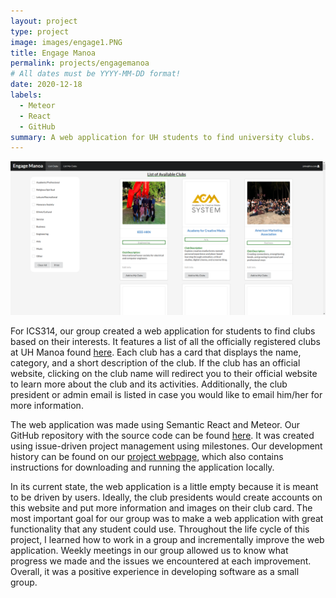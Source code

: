 ```yaml
---
layout: project
type: project
image: images/engage1.PNG
title: Engage Manoa
permalink: projects/engagemanoa
# All dates must be YYYY-MM-DD format!
date: 2020-12-18
labels:
  - Meteor
  - React
  - GitHub
summary: A web application for UH students to find university clubs.
---
```

<p align = "center">
  <img src = "../images/engage2.PNG">
</p>


For ICS314, our group created a web application for students to find clubs based on their interests. It features a list of all the officially registered clubs at UH Manoa found [here](http://www.manoa.hawaii.edu/studentlife/studentorg/rio.php). Each club has a card that displays the name, category, and a short description of the club. If the club has an official website, clicking on the club name will redirect you to their official website to learn more about the club and its activities. Additionally, the club president or admin email is listed in case you would like to email him/her for more information. 

The web application was made using Semantic React and Meteor. Our GitHub repository with the source code can be found [here](https://github.com/engage-manoa/engage-manoa). It was created using issue-driven project management using milestones. Our development history can be found on our [project webpage](https://engage-manoa.github.io/), which also contains instructions for downloading and running the application locally. 

In its current state, the web application is a little empty because it is meant to be driven by users. Ideally, the club presidents would create accounts on this website and put more information and images on their club card. The most important goal for our group was to make a web application with great functionality that any student could use. Throughout the life cycle of this project, I learned how to work in a group and incrementally improve the web application. Weekly meetings in our group allowed us to know what progress we made and the issues we encountered at each improvement. Overall, it was a positive experience in developing software as a small group.
